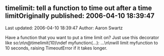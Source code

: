 ## timelimit: tell a function to time out after a time limitOriginally published: 2006-04-10 18:39:47 
Last updated: 2006-04-10 18:39:47 
Author: Aaron Swartz 
 
Have a function that you want to put a time limit on? Just use this decorator like so:\n\n@timelimit(10)\ndef myfunction(...): ...\n\nwill limit myfunction to 10 seconds, raising TimeoutError if it takes longer.